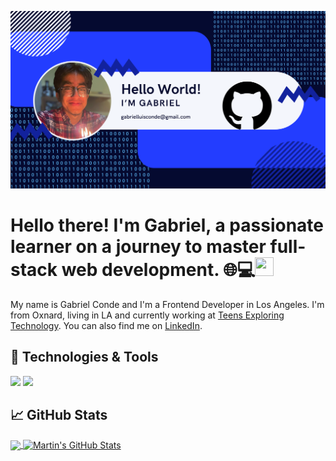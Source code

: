 ![Alt Text](Gabriel-Conde.png)
# Hello there! I'm Gabriel, a passionate learner on a journey to master full-stack web development. 🌐💻<img src="https://raw.githubusercontent.com/MartinHeinz/MartinHeinz/master/wave.gif" width="30px" height="30px" target="_blank"/>

My name is Gabriel Conde and I'm a Frontend Developer in Los Angeles. I'm from Oxnard, living in LA and currently working at <a href="https://exploringtech.org/home">Teens Exploring Technology</a>. You can also find me on <a href="https://www.linkedin.com/in/gabriel-conde/">LinkedIn</a>.

## 🔧 Technologies & Tools
![](https://img.shields.io/badge/Code-Python-informational?style=flat&logo=python&logoColor=white&color=274C77)
![](https://img.shields.io/badge/Code-JavaScript-informational?style=flat&logo=javascript&logoColor=white&color=274C77)
<!--## &#x270d; Blog & Writing

<!--
Apart from coding, I also maintain a blog - you can find my articles on my website at [martinheinz.dev](https://martinheinz.dev/) as well as on [Medium](https://medium.com/@martin.heinz) and [DEV.to](https://dev.to/martinheinz).

A sample of my recent articles:

<!-- BLOG-POST-LIST:START -->
<!--- [Advanced Features of Kubernetes&#39; Horizontal Pod Autoscaler](https://martinheinz.dev/blog/76)
- [Data and System Visualization Tools That Will Boost Your Productivity](https://martinheinz.dev/blog/75)
- [Stop Messing with Kubernetes Finalizers](https://martinheinz.dev/blog/74)
- [Automate All the Boring Kubernetes Operations with Python](https://martinheinz.dev/blog/73)
<!-- BLOG-POST-LIST:END -->

## &#x1f4c8; GitHub Stats

<a href="https://github.com/gabriel-conde/gabriel-conde">
  <img align="center" src="https://github-readme-stats.vercel.app/api/top-langs/?username=gabriel-conde&hide=java,html,tex&title_color=ffffff&text_color=c9cacc&icon_color=274C77a&bg_color=274C77&langs_count=4" />
</a>
<a href="https://github.com/gabriel-conde/gabriel-conde">
  <img align="center" src="https://github-readme-stats.vercel.app/api?username=gabriel-conde&show_icons=true&line_height=27&count_private=true&title_color=ffffff&text_color=c9cacc&icon_color=274C77a&bg_color=274C77" alt="Martin's GitHub Stats" />
</a>

<!-- <a href="https://github.com/MartinHeinz/python-project-blueprint">
  <img align="center" src="https://github-readme-stats.vercel.app/api/pin/?username=MartinHeinz&repo=python-project-blueprint&title_color=ffffff&text_color=c9cacc&icon_color=2bbc8a&bg_color=1d1f21" />
</a>


<a href="https://github.com/MartinHeinz/go-project-blueprint">
  <img align="center" src="https://github-readme-stats.vercel.app/api/pin/?username=MartinHeinz&repo=go-project-blueprint&title_color=ffffff&text_color=c9cacc&icon_color=2bbc8a&bg_color=1d1f21" />
</a>    

-->

<!-- links to social media icons -->

<!-- icons with padding -->

[1.1]: http://i.imgur.com/tXSoThF.png (twitter icon with padding)
[2.1]: http://i.imgur.com/0o48UoR.png (github icon with padding)

<!-- icons without padding -->

[1.2]: http://i.imgur.com/wWzX9uB.png (twitter icon without padding)
[2.2]: http://i.imgur.com/9I6NRUm.png (github icon without padding)
[3.2]: https://raw.githubusercontent.com/MartinHeinz/MartinHeinz/master/linkedin-3-16.png (LinkedIn icon without padding)


<!-- links to your social media accounts -->

[1]: https://twitter.com/Martin_Heinz_
[2]: https://github.com/MartinHeinz
[3]: https://www.linkedin.com/in/heinz-martin/
